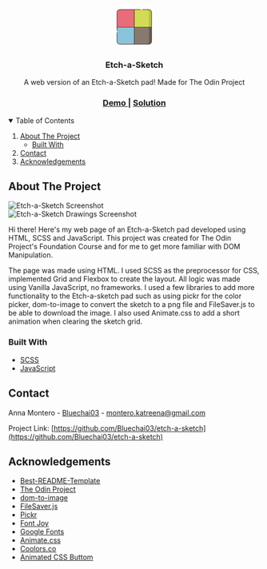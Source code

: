 <!--
*** Thanks for checking out the Best-README-Template. If you have a suggestion
*** that would make this better, please fork the repo and create a pull request
*** or simply open an issue with the tag "enhancement".
*** Thanks again! Now go create something AMAZING! :D
-->

<!-- PROJECT SHIELDS -->
<!--
*** I'm using markdown "reference style" links for readability.
*** Reference links are enclosed in brackets [ ] instead of parentheses ( ).
*** See the bottom of this document for the declaration of the reference variables
*** for contributors-url, forks-url, etc. This is an optional, concise syntax you may use.
*** https://www.markdownguide.org/basic-syntax/#reference-style-links
-->

<!-- PROJECT LOGO -->
<br />
<p align="center">
  <a href="https://github.com/Bluechai03/etch-a-sketch">
    <img src="images/logo.png" alt="Logo" width="80" height="80">
  </a>

  <h3 align="center">Etch-a-Sketch</h3>

  <p align="center">
  A web version of an Etch-a-Sketch pad! Made for The Odin Project  </p>

<div align="center">
  <h3>
    <a target="_blank" href="https://bluechai03.github.io/etch-a-sketch/">
      Demo
    </a>
    <span> | </span>
    <a target="_blank" href="https://github.com/Bluechai03/etch-a-sketch">
      Solution
    </a>
  </h3>
  </div>

<!-- TABLE OF CONTENTS -->
<details open="open">
  <summary>Table of Contents</summary>
  <ol>
    <li>
      <a href="#about-the-project">About The Project</a>
      <ul>
        <li><a href="#built-with">Built With</a></li>
      </ul>
    </li>
    <li><a href="#contact">Contact</a></li>
    <li><a href="#acknowledgements">Acknowledgements</a></li>
  </ol>
</details>

<!-- ABOUT THE PROJECT -->

## About The Project

![Etch-a-Sketch Screenshot](https://i.imgur.com/8F1XX54.png)  
![Etch-a-Sketch Drawings Screenshot](https://i.imgur.com/vpauQDd.png)

Hi there! Here's my web page of an Etch-a-Sketch pad developed using HTML, SCSS and JavaScript. This project was created for The Odin Project's Foundation Course and for me to get more familiar with DOM Manipulation.

The page was made using HTML. I used SCSS as the preprocessor for CSS, implemented Grid and Flexbox to create the layout. All logic was made using Vanilla JavaScript, no frameworks. I used a few libraries to add more functionality to the Etch-a-sketch pad such as using pickr for the color picker, dom-to-image to convert the sketch to a png file and FileSaver.js to be able to download the image. I also used Animate.css to add a short animation when clearing the sketch grid.

### Built With

- [SCSS](https://sass-lang.com/)
- [JavaScript](https://developer.mozilla.org/en-US/docs/Web/JavaScript)

<!-- CONTACT -->

## Contact

Anna Montero - [Bluechai03](https://github.com/Bluechai03) - montero.katreena@gmail.com

Project Link: [https://github.com/Bluechai03/etch-a-sketch](https://github.com/Bluechai03/etch-a-sketch)

<!-- ACKNOWLEDGEMENTS -->

## Acknowledgements

- [Best-README-Template](https://github.com/othneildrew/Best-README-Template)
- [The Odin Project](https://www.theodinproject.com/dashboard)
- [dom-to-image](https://github.com/tsayen/dom-to-image)
- [FileSaver.js](https://github.com/eligrey/FileSaver.js/)
- [Pickr](https://github.com/Simonwep/pickr)
- [Font Joy](https://fontjoy.com/)
- [Google Fonts](https://fonts.google.com/)
- [Animate.css](https://daneden.github.io/animate.css)
- [Coolors.co](https://coolors.co/)
- [Animated CSS Buttom](https://codepen.io/nikkk-me/pen/abvPjeG)
